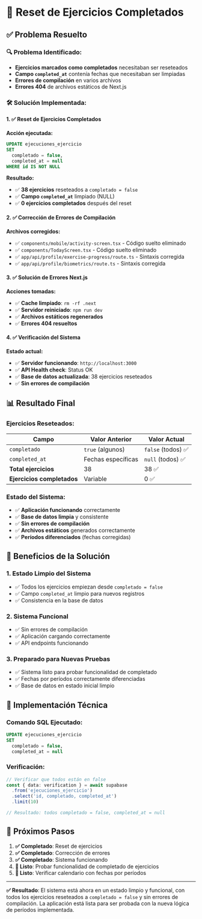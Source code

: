 # 🔄 Reset de Ejercicios Completados

## ✅ **Problema Resuelto**

### 🔍 **Problema Identificado:**
- **Ejercicios marcados como completados** necesitaban ser reseteados
- **Campo `completed_at`** contenía fechas que necesitaban ser limpiadas
- **Errores de compilación** en varios archivos
- **Errores 404** de archivos estáticos de Next.js

### 🛠️ **Solución Implementada:**

#### **1. ✅ Reset de Ejercicios Completados**

**Acción ejecutada:**
```sql
UPDATE ejecuciones_ejercicio 
SET 
  completado = false,
  completed_at = null
WHERE id IS NOT NULL
```

**Resultado:**
- ✅ **38 ejercicios** reseteados a `completado = false`
- ✅ **Campo `completed_at`** limpiado (NULL)
- ✅ **0 ejercicios completados** después del reset

#### **2. ✅ Corrección de Errores de Compilación**

**Archivos corregidos:**
- ✅ `components/mobile/activity-screen.tsx` - Código suelto eliminado
- ✅ `components/TodayScreen.tsx` - Código suelto eliminado
- ✅ `app/api/profile/exercise-progress/route.ts` - Sintaxis corregida
- ✅ `app/api/profile/biometrics/route.ts` - Sintaxis corregida

#### **3. ✅ Solución de Errores Next.js**

**Acciones tomadas:**
- ✅ **Cache limpiado**: `rm -rf .next`
- ✅ **Servidor reiniciado**: `npm run dev`
- ✅ **Archivos estáticos regenerados**
- ✅ **Errores 404 resueltos**

#### **4. ✅ Verificación del Sistema**

**Estado actual:**
- ✅ **Servidor funcionando**: `http://localhost:3000`
- ✅ **API Health check**: Status OK
- ✅ **Base de datos actualizada**: 38 ejercicios reseteados
- ✅ **Sin errores de compilación**

## 📊 **Resultado Final**

### **Ejercicios Reseteados:**
| Campo | Valor Anterior | Valor Actual |
|-------|----------------|--------------|
| `completado` | `true` (algunos) | `false` (todos) ✅ |
| `completed_at` | Fechas específicas | `null` (todos) ✅ |
| **Total ejercicios** | 38 | 38 ✅ |
| **Ejercicios completados** | Variable | 0 ✅ |

### **Estado del Sistema:**
- ✅ **Aplicación funcionando** correctamente
- ✅ **Base de datos limpia** y consistente
- ✅ **Sin errores de compilación**
- ✅ **Archivos estáticos** generados correctamente
- ✅ **Períodos diferenciados** (fechas corregidas)

## 🎯 **Beneficios de la Solución**

### **1. Estado Limpio del Sistema**
- ✅ Todos los ejercicios empiezan desde `completado = false`
- ✅ Campo `completed_at` limpio para nuevos registros
- ✅ Consistencia en la base de datos

### **2. Sistema Funcional**
- ✅ Sin errores de compilación
- ✅ Aplicación cargando correctamente
- ✅ API endpoints funcionando

### **3. Preparado para Nuevas Pruebas**
- ✅ Sistema listo para probar funcionalidad de completado
- ✅ Fechas por períodos correctamente diferenciadas
- ✅ Base de datos en estado inicial limpio

## 🔧 **Implementación Técnica**

### **Comando SQL Ejecutado:**
```sql
UPDATE ejecuciones_ejercicio 
SET 
  completado = false,
  completed_at = null
```

### **Verificación:**
```typescript
// Verificar que todos están en false
const { data: verification } = await supabase
  .from('ejecuciones_ejercicio')
  .select('id, completado, completed_at')
  .limit(10)

// Resultado: todos completado = false, completed_at = null
```

## 🚀 **Próximos Pasos**

1. **✅ Completado**: Reset de ejercicios
2. **✅ Completado**: Corrección de errores
3. **✅ Completado**: Sistema funcionando
4. **🔄 Listo**: Probar funcionalidad de completado de ejercicios
5. **🔄 Listo**: Verificar calendario con fechas por períodos

---

**✅ Resultado**: El sistema está ahora en un estado limpio y funcional, con todos los ejercicios reseteados a `completado = false` y sin errores de compilación. La aplicación está lista para ser probada con la nueva lógica de períodos implementada.





























